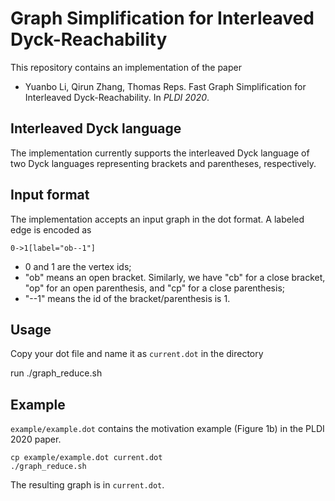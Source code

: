 # Graph Simplification for Interleaved Dyck-Reachability
This repository contains an implementation of the paper
- Yuanbo Li, Qirun Zhang, Thomas Reps. Fast Graph Simplification for Interleaved Dyck-Reachability. In *PLDI 2020*.
## Interleaved Dyck language
The implementation currently supports the interleaved Dyck language of two Dyck languages representing brackets and parentheses, respectively.

## Input format
The implementation accepts an input graph in the dot format. A labeled edge is encoded as
```
0->1[label="ob--1"]
```
 - 0 and 1 are the vertex ids;
 - "ob" means an open bracket. Similarly, we have "cb" for a close bracket, "op" for an open parenthesis, and "cp" for a close parenthesis;
 - "--1" means the id of the bracket/parenthesis is 1.

## Usage
Copy your dot file and name it as ``current.dot`` in the directory

run ./graph_reduce.sh

## Example
``example/example.dot`` contains the motivation example (Figure 1b) in the PLDI 2020 paper.
```
cp example/example.dot current.dot
./graph_reduce.sh
```

The resulting graph is in ``current.dot``.
